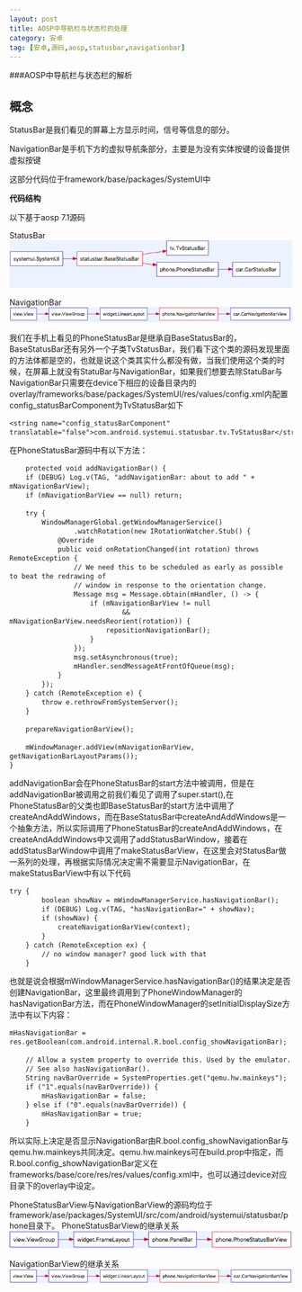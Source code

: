 ```yaml
---
layout: post
title: AOSP中导航栏与状态栏的处理
category: 安卓
tag: [安卓,源码,aosp,statusbar,navigationbar]
---
```

###AOSP中导航栏与状态栏的解析

**概念**
---
StatusBar是我们看见的屏幕上方显示时间，信号等信息的部分。

NavigationBar是手机下方的虚拟导航条部分，主要是为没有实体按键的设备提供虚拟按键

这部分代码位于framework/base/packages/SystemUI中


**代码结构**

以下基于aosp 7.1源码

StatusBar
![](/images/aosp/statusbar.png)

NavigationBar
![](/images/aosp/navigationbar.png)

我们在手机上看见的PhoneStatusBar是继承自BaseStatusBar的，BaseStatusBar还有另外一个子类TvStatusBar，我们看下这个类的源码发现里面的方法体都是空的，也就是说这个类其实什么都没有做，当我们使用这个类的时候，在屏幕上就没有StatuBar与NavigationBar，如果我们想要去除StatuBar与NavigationBar只需要在device下相应的设备目录内的overlay/frameworks/base/packages/SystemUI/res/values/config.xml内配置config_statusBarComponent为TvStatusBar如下


	<string name="config_statusBarComponent" translatable="false">com.android.systemui.statusbar.tv.TvStatusBar</string>


在PhoneStatusBar源码中有以下方法：

	    protected void addNavigationBar() {
        if (DEBUG) Log.v(TAG, "addNavigationBar: about to add " + mNavigationBarView);
        if (mNavigationBarView == null) return;

        try {
            WindowManagerGlobal.getWindowManagerService()
                    .watchRotation(new IRotationWatcher.Stub() {
                @Override
                public void onRotationChanged(int rotation) throws RemoteException {
                    // We need this to be scheduled as early as possible to beat the redrawing of
                    // window in response to the orientation change.
                    Message msg = Message.obtain(mHandler, () -> {
                        if (mNavigationBarView != null
                                && mNavigationBarView.needsReorient(rotation)) {
                            repositionNavigationBar();
                        }
                    });
                    msg.setAsynchronous(true);
                    mHandler.sendMessageAtFrontOfQueue(msg);
                }
            });
        } catch (RemoteException e) {
            throw e.rethrowFromSystemServer();
        }

        prepareNavigationBarView();

        mWindowManager.addView(mNavigationBarView, getNavigationBarLayoutParams());
    }

addNavigationBar会在PhoneStatusBar的start方法中被调用，但是在addNavigationBar被调用之前我们看见了调用了super.start(),在PhoneStatusBar的父类也即BaseStatusBar的start方法中调用了createAndAddWindows，而在BaseStatusBar中createAndAddWindows是一个抽象方法，所以实际调用了PhoneStatusBar的createAndAddWindows，在createAndAddWindows中又调用了addStatusBarWindow，接着在addStatusBarWindow中调用了makeStatusBarView，在这里会对StatusBar做一系列的处理，再根据实际情况决定需不需要显示NavigationBar，在makeStatusBarView中有以下代码
	
	try {
            boolean showNav = mWindowManagerService.hasNavigationBar();
            if (DEBUG) Log.v(TAG, "hasNavigationBar=" + showNav);
            if (showNav) {
                createNavigationBarView(context);
            }
        } catch (RemoteException ex) {
            // no window manager? good luck with that
        }

也就是说会根据mWindowManagerService.hasNavigationBar()的结果决定是否创建NavigationBar，这里最终调用到了PhoneWindowManager的hasNavigationBar方法，而在PhoneWindowManager的setInitialDisplaySize方法中有以下内容：
	
	mHasNavigationBar = res.getBoolean(com.android.internal.R.bool.config_showNavigationBar);

        // Allow a system property to override this. Used by the emulator.
        // See also hasNavigationBar().
        String navBarOverride = SystemProperties.get("qemu.hw.mainkeys");
        if ("1".equals(navBarOverride)) {
            mHasNavigationBar = false;
        } else if ("0".equals(navBarOverride)) {
            mHasNavigationBar = true;
        }
所以实际上决定是否显示NavigationBar由R.bool.config_showNavigationBar与qemu.hw.mainkeys共同决定。qemu.hw.mainkeys可在build.prop中指定，而R.bool.config_showNavigationBar定义在frameworks/base/core/res/res/values/config.xml中，也可以通过device对应目录下的overlay中设定。

PhoneStatusBarView与NavigationBarView的源码均位于framework/ase/packages/SystemUI/src/com/android/systemui/statusbar/phone目录下。
PhoneStatusBarView的继承关系
![](/images/aosp/status_bar_view.png)

NavigationBarView的继承关系
![](/images/aosp/nvbar_view.png)




